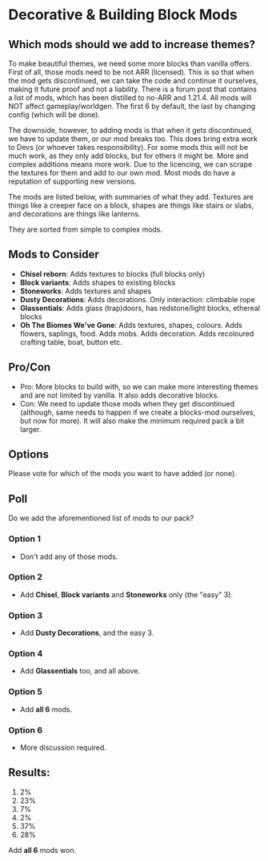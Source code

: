 # Decorative & Building Block Mods
## Which mods should we add to increase themes?
To make beautiful themes, we need some more blocks than vanilla offers. First of all, those mods need to be not ARR (licensed). This is so that when the mod gets discontinued, we can take the code and continue it ourselves, making it future proof and not a liability. There is a forum post that contains a list of mods, which has been distilled to no-ARR and 1.21.4.
All mods will NOT affect gameplay/worldgen. The first 6 by default, the last by changing config (which will be done).

The downside, however, to adding mods is that when it gets discontinued, we have to update them, or our mod breaks too. 
This does bring extra work to Devs (or whoever takes responsibility). For some mods this will not be much work, as they only add blocks, but for others it might be. More and complex additions means more work.
Due to the licencing, we can scrape the textures for them and add to our own mod. Most mods do have a reputation of supporting new versions.

The mods are listed below, with summaries of what they add. Textures are things like a creeper face on a block, shapes are things like stairs or slabs, and decorations are things like lanterns.

They are sorted from simple to complex mods.

## Mods to Consider
- **Chisel reborn**: Adds textures to blocks (full blocks only)
- **Block variants**: Adds shapes to existing blocks
- **Stoneworks**: Adds textures and shapes 
- **Dusty Decorations**: Adds decorations. Only interaction: climbable rope
- **Glassentials**: Adds glass (trap)doors, has redstone/light blocks, ethereal blocks
- **Oh The Biomes We've Gone**: Adds textures, shapes, colours. Adds flowers, saplings, food. Adds mobs. Adds decoration. Adds recoloured crafting table, boat, button etc.

## Pro/Con
- Pro: More blocks to build with, so we can make more interesting themes and are not limited by vanilla. It also adds decorative blocks.
- Con: We need to update those mods when they get discontinued (although, same needs to happen if we create a blocks-mod ourselves, but now for more). It will also make the minimum required pack a bit larger.

## Options
Please vote for which of the mods you want to have added (or none).

## Poll
Do we add the aforementioned list of mods to our pack?

### Option 1
- Don't add any of those mods.
### Option 2
- Add **Chisel**, **Block variants** and **Stoneworks** only (the "easy" 3).
### Option 3
- Add **Dusty Decorations**, and the easy 3.
### Option 4
- Add **Glassentials** too, and all above.
### Option 5
- Add **all 6** mods.
### Option 6
- More discussion required.


## Results:
1. 2%
2. 23%
3. 7%
4. 2%
5. 37%
6. 28%

Add **all 6** mods won.
